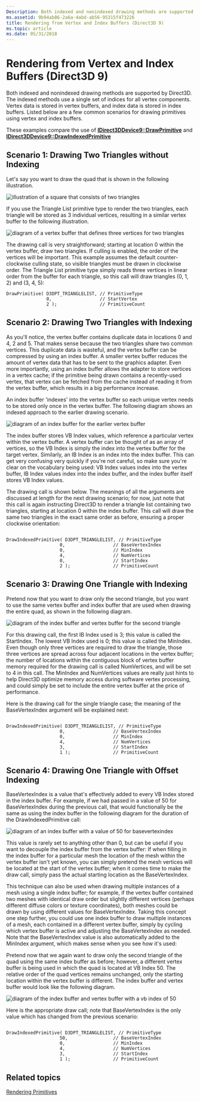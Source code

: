 ```yaml
---
Description: Both indexed and nonindexed drawing methods are supported by Direct3D.
ms.assetid: 9b94ab86-2a6a-4abd-ab56-95315f473226
title: Rendering from Vertex and Index Buffers (Direct3D 9)
ms.topic: article
ms.date: 05/31/2018
---
```


# Rendering from Vertex and Index Buffers (Direct3D 9)

Both indexed and nonindexed drawing methods are supported by Direct3D. The indexed methods use a single set of indices for all vertex components. Vertex data is stored in vertex buffers, and index data is stored in index buffers. Listed below are a few common scenarios for drawing primitives using vertex and index buffers.

These examples compare the use of [**IDirect3DDevice9::DrawPrimitive**](/windows/desktop/api) and [**IDirect3DDevice9::DrawIndexedPrimitive**](https://msdn.microsoft.com/library/Bb174369(v=VS.85).aspx)

## Scenario 1: Drawing Two Triangles without Indexing

Let's say you want to draw the quad that is shown in the following illustration.

![illustration of a square that consists of two triangles](images/dip-fig1.png)

If you use the Triangle List primitive type to render the two triangles, each triangle will be stored as 3 individual vertices, resulting in a similar vertex buffer to the following illustration.

![diagram of a vertex buffer that defines three vertices for two triangles](images/dip-fig2.png)

The drawing call is very straightforward; starting at location 0 within the vertex buffer, draw two triangles. If culling is enabled, the order of the vertices will be important. This example assumes the default counter-clockwise culling state, so visible triangles must be drawn in clockwise order. The Triangle List primitive type simply reads three vertices in linear order from the buffer for each triangle, so this call will draw triangles (0, 1, 2) and (3, 4, 5):


```
DrawPrimitive( D3DPT_TRIANGLELIST, // PrimitiveType
               0,                  // StartVertex
               2 );                // PrimitiveCount
```



## Scenario 2: Drawing Two Triangles with Indexing

As you'll notice, the vertex buffer contains duplicate data in locations 0 and 4, 2 and 5. That makes sense because the two triangles share two common vertices. This duplicate data is wasteful, and the vertex buffer can be compressed by using an index buffer. A smaller vertex buffer reduces the amount of vertex data that has to be sent to the graphics adapter. Even more importantly, using an index buffer allows the adapter to store vertices in a vertex cache; if the primitive being drawn contains a recently-used vertex, that vertex can be fetched from the cache instead of reading it from the vertex buffer, which results in a big performance increase.

An index buffer 'indexes' into the vertex buffer so each unique vertex needs to be stored only once in the vertex buffer. The following diagram shows an indexed approach to the earlier drawing scenario.

![diagram of an index buffer for the earlier vertex buffer](images/dip-fig3.png)

The index buffer stores VB Index values, which reference a particular vertex within the vertex buffer. A vertex buffer can be thought of as an array of vertices, so the VB Index is simply the index into the vertex buffer for the target vertex. Similarly, an IB Index is an index into the index buffer. This can get very confusing very quickly if you're not careful, so make sure you're clear on the vocabulary being used: VB Index values index into the vertex buffer, IB Index values index into the index buffer, and the index buffer itself stores VB Index values.

The drawing call is shown below. The meanings of all the arguments are discussed at length for the next drawing scenario; for now, just note that this call is again instructing Direct3D to render a triangle list containing two triangles, starting at location 0 within the index buffer. This call will draw the same two triangles in the exact same order as before, ensuring a proper clockwise orientation:


```
   
DrawIndexedPrimitive( D3DPT_TRIANGLELIST, // PrimitiveType
                    0,                  // BaseVertexIndex
                    0,                  // MinIndex
                    4,                  // NumVertices
                    0,                  // StartIndex
                    2 );                // PrimitiveCount
```



## Scenario 3: Drawing One Triangle with Indexing

Pretend now that you want to draw only the second triangle, but you want to use the same vertex buffer and index buffer that are used when drawing the entire quad, as shown in the following diagram.

![diagram of the index buffer and vertex buffer for the second triangle](images/dip-fig4.png)

For this drawing call, the first IB Index used is 3; this value is called the StartIndex. The lowest VB Index used is 0; this value is called the MinIndex. Even though only three vertices are required to draw the triangle, those three vertices are spread across four adjacent locations in the vertex buffer; the number of locations within the contiguous block of vertex buffer memory required for the drawing call is called NumVertices, and will be set to 4 in this call. The MinIndex and NumVertices values are really just hints to help Direct3D optimize memory access during software vertex processing, and could simply be set to include the entire vertex buffer at the price of performance.

Here is the drawing call for the single triangle case; the meaning of the BaseVertexIndex argument will be explained next:


```
   
DrawIndexedPrimitive( D3DPT_TRIANGLELIST, // PrimitiveType
                    0,                  // BaseVertexIndex
                    0,                  // MinIndex
                    4,                  // NumVertices
                    3,                  // StartIndex
                    1 );                // PrimitiveCount
```



## Scenario 4: Drawing One Triangle with Offset Indexing

BaseVertexIndex is a value that's effectively added to every VB Index stored in the index buffer. For example, if we had passed in a value of 50 for BaseVertexIndex during the previous call, that would functionally be the same as using the index buffer in the following diagram for the duration of the DrawIndexedPrimitive call:

![diagram of an index buffer with a value of 50 for basevertexindex](images/dip-fig5.png)

This value is rarely set to anything other than 0, but can be useful if you want to decouple the index buffer from the vertex buffer: If when filling in the index buffer for a particular mesh the location of the mesh within the vertex buffer isn't yet known, you can simply pretend the mesh vertices will be located at the start of the vertex buffer; when it comes time to make the draw call, simply pass the actual starting location as the BaseVertexIndex.

This technique can also be used when drawing multiple instances of a mesh using a single index buffer; for example, if the vertex buffer contained two meshes with identical draw order but slightly different vertices (perhaps different diffuse colors or texture coordinates), both meshes could be drawn by using different values for BaseVertexIndex. Taking this concept one step further, you could use one index buffer to draw multiple instances of a mesh, each contained in a different vertex buffer, simply by cycling which vertex buffer is active and adjusting the BaseVertexIndex as needed. Note that the BaseVertexIndex value is also automatically added to the MinIndex argument, which makes sense when you see how it's used:

Pretend now that we again want to draw only the second triangle of the quad using the same index buffer as before; however, a different vertex buffer is being used in which the quad is located at VB Index 50. The relative order of the quad vertices remains unchanged, only the starting location within the vertex buffer is different. The index buffer and vertex buffer would look like the following diagram.

![diagram of the index buffer and vertex buffer with a vb index of 50](images/dip-fig6.png)

Here is the appropriate draw call; note that BaseVertexIndex is the only value which has changed from the previous scenario:


```
   
DrawIndexedPrimitive( D3DPT_TRIANGLELIST, // PrimitiveType
                    50,                 // BaseVertexIndex
                    0,                  // MinIndex
                    4,                  // NumVertices
                    3,                  // StartIndex
                    1 );                // PrimitiveCount
```



## Related topics

<dl> <dt>

[Rendering Primitives](rendering-primitives.md)
</dt> </dl>

 

 



